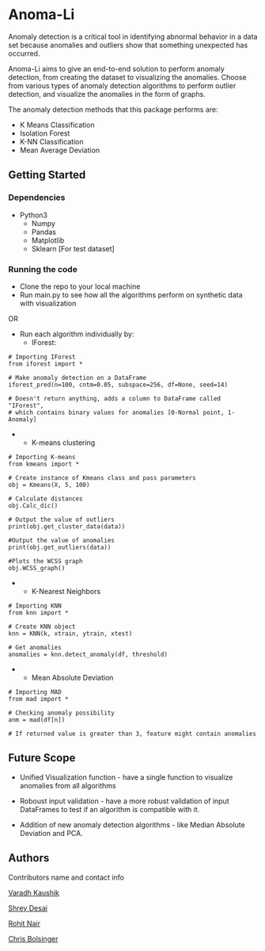 # Anoma-Li
Anomaly detection is a critical tool in identifying abnormal behavior in a data set because anomalies and outliers show that something unexpected has occurred.

Anoma-Li aims to give an end-to-end solution to perform anomaly detection, from creating the dataset to visualizing the anomalies. Choose from various types of anomaly detection algorithms to perform outlier detection, and visualize the anomalies in the form of graphs.

The anomaly detection methods that this package performs are:
- K Means Classification
- Isolation Forest
- K-NN Classification
- Mean Average Deviation

## Getting Started
### Dependencies
* Python3
    * Numpy
    * Pandas
    * Matplotlib
    * Sklearn [For test dataset]

### Running the code
* Clone the repo to your local machine
* Run main.py to see how all the algorithms perform on synthetic data with visualization

OR

* Run each algorithm individually by:
    * IForest:
```
# Importing IForest
from iforest import *

# Make anomaly detection on a DataFrame
iforest_pred(n=100, cntm=0.05, subspace=256, df=None, seed=14)

# Doesn't return anything, adds a column to DataFrame called "IForest", 
# which contains binary values for anomalies [0-Normal point, 1-Anomaly]
```


*   * K-means clustering

```
# Importing K-means
from kmeans import *

# Create instance of Kmeans class and pass parameters
obj = Kmeans(X, 5, 100)

# Calculate distances
obj.Calc_dic()

# Output the value of outliers
print(obj.get_cluster_data(data))

#Output the value of anomalies
print(obj.get_outliers(data))

#Plots the WCSS graph
obj.WCSS_graph()
```

*   * K-Nearest Neighbors

```
# Importing KNN
from knn import *

# Create KNN object
knn = KNN(k, xtrain, ytrain, xtest)

# Get anomalies
anomalies = knn.detect_anomaly(df, threshold)
```

*   * Mean Absolute Deviation
```
# Importing MAD
from mad import *

# Checking anomaly possibility
anm = mad(df[n])

# If returned value is greater than 3, feature might contain anomalies
```

## Future Scope

* Unified Visualization function - have a single function to visualize anomalies from all algorithms

* Roboust input validation - have a more robust validation of input DataFrames to test if an algorithm is compatible with it.

* Addition of new anomaly detection algorithms - like Median Absolute Deviation and PCA. 

## Authors
Contributors name and contact info

[Varadh Kaushik](https://www.linkedin.com/in/varadh-kaushik/)
 
[Shrey Desai]()
 
[Rohit Nair]()

[Chris Bolsinger]()
